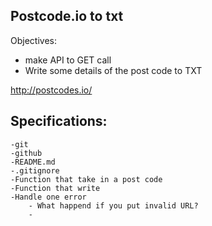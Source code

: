 Postcode.io to txt
-
Objectives:
-  make API to GET call
-  Write some details of the post code to TXT

http://postcodes.io/

Specifications:
- 
    -git
    -github
    -README.md
    -.gitignore
    -Function that take in a post code
    -Function that write
    -Handle one error
        - What happend if you put invalid URL?
        -